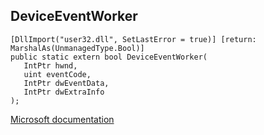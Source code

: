 ## DeviceEventWorker

```
[DllImport("user32.dll", SetLastError = true)] [return: MarshalAs(UnmanagedType.Bool)]
public static extern bool DeviceEventWorker(
   IntPtr hwnd,
   uint eventCode,
   IntPtr dwEventData,
   IntPtr dwExtraInfo
);
```

[Microsoft documentation](TODO)

